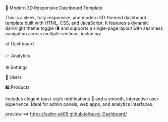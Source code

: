 🎨 Modern 3D Responsive Dashboard Template

This is a sleek, fully responsive, and modern 3D-themed dashboard template built with HTML, CSS, and JavaScript. It features a dynamic dark/light theme toggle 🌗 and supports a single-page layout with seamless navigation across multiple sections, including:

📊 Dashboard

📈 Analytics

⚙️ Settings

👥 Users

🛍️ Products

Includes elegant toast-style notifications 🔔 and a smooth, interactive user experience. Ideal for admin panels, web apps, and analytics interfaces.


preview ==> https://salim-ak09.github.io/basic-Dashboard/
